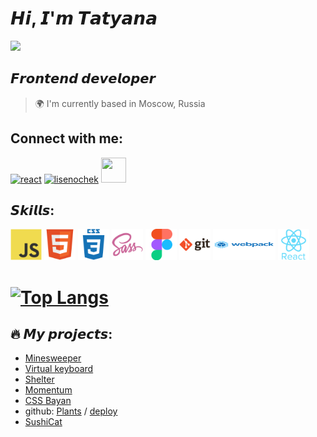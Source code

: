 # 𝙃𝙞, 𝙄'𝙢 𝙏𝙖𝙩𝙮𝙖𝙣𝙖
 <img src="https://i.pinimg.com/originals/c8/01/cc/c801cc0b276490680cea5c1766633d3f.png" width=""/>

## 𝙁𝙧𝙤𝙣𝙩𝙚𝙣𝙙 𝙙𝙚𝙫𝙚𝙡𝙤𝙥𝙚𝙧
> 🌍 I'm currently based in Moscow, Russia
## Connect with me:
<a href="https://t.me/lisenochek96" target="_blank" title="Telegram" rel="nofollow"><img src="https://cdn.svgporn.com/logos/telegram.svg" alt="react" width="40" height="40" style="max-width: 100%;" /></a> <a href="https://discord.gg/lisenochek" title="Discord" rel="nofollow"><img src="https://cdn.jsdelivr.net/npm/simple-icons@3.0.1/icons/discord.svg" alt="lisenochek" width="40" height="40" style="max-width: 100%;"></a> <a href="https://www.linkedin.com/in/tatyana-antipova-9153b2282/" title="Linkedin"><img src="https://cdn.svgporn.com/logos/linkedin-icon.svg" width="40" height="40" style="max-width: 100%;"></a>
## 𝙎𝙠𝙞𝙡𝙡𝙨:
<a href="https://developer.mozilla.org/en-US/docs/Web/JavaScript" target="_blank" title="JavaScript"><img src="https://github.com/devicons/devicon/blob/master/icons/javascript/javascript-original.svg" alt="javascript" width="50" height="50" /></a> <a href="https://developer.mozilla.org/en-US/docs/Glossary/HTML5" target="_blank" title="HTML"> <img src="https://github.com/devicons/devicon/blob/master/icons/html5/html5-original.svg" alt="html5" width="50" height="50" /></a> <a href="https://developer.mozilla.org/en-US/docs/Web/CSS" target="_blank" title="CSS"><img src="https://github.com/devicons/devicon/blob/master/icons/css3/css3-plain-wordmark.svg" alt="css3" width="50" height="50" /></a> <a href="https://sass-lang.com/" target="_blank" title="sass"> <img src="https://github.com/devicons/devicon/blob/master/icons/sass/sass-original.svg" alt="sass" width="50" height="50" /></a>  <a href="https://www.figma.com/" target="_blank" title="figma"> <img src="https://github.com/devicons/devicon/blob/master/icons/figma/figma-original.svg" alt="figma" width="50" height="50" /></a> <a href="https://git-scm.com/" target="_blank" title="git"> <img src="https://github.com/devicons/devicon/blob/master/icons/git/git-original-wordmark.svg" alt="git" width="50" height="50" /></a> <a href="https://webpack.js.org/" target="_blank" title="webpack"> <img src="https://github.com/devicons/devicon/blob/master/icons/webpack/webpack-original-wordmark.svg" alt="webpack" width="100" height="50" /></a> <a href="https://react.dev/" target="_blank" title="React"> <img src="https://github.com/devicons/devicon/blob/master/icons/react/react-original-wordmark.svg" alt="react" width="50" height="50" /></a>
# [![Top Langs](https://github-readme-stats.vercel.app/api/top-langs/?username=l1senochek&layout=compact)](https://github.com/l1senochek/github-readme-stats)
## 🔥 𝙈𝙮 𝙥𝙧𝙤𝙟𝙚𝙘𝙩𝙨:
- [Minesweeper](https://l1senochek.github.io/minesweeper/minesweeper/)
- [Virtual keyboard](https://l1senochek.github.io/virtual-keyboard/)
- [Shelter](https://l1senochek.github.io/shelter/shelter/pages/main/index.html)
- [Momentum](https://l1senochek.github.io/momentum/)
- [CSS Bayan](https://l1senochek.github.io/CSSBayan/CSSBayan/)
- github: [Plants](https://github.com/L1senochek/plants) / [deploy](https://l1senochek.github.io/plants/)
- [SushiCat](https://github.com/L1senochek/SushiCat)

<!--
**L1senochek/L1senochek** is a ✨ _special_ ✨ repository because its `README.md` (this file) appears on your GitHub profile.

Here are some ideas to get you started:

- 🔭 I’m currently working on ...
- 🌱 I’m currently learning ...
- 👯 I’m looking to collaborate on ...
- 🤔 I’m looking for help with ...
- 💬 Ask me about ...
- 📫 How to reach me: ...
- 😄 Pronouns: ...
- ⚡ Fun fact: ...
-->
